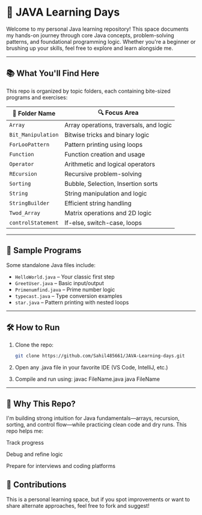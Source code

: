 # 🚀 JAVA Learning Days

Welcome to my personal Java learning repository! This space documents my hands-on journey through core Java concepts, problem-solving patterns, and foundational programming logic. Whether you're a beginner or brushing up your skills, feel free to explore and learn alongside me.

---

## 📚 What You'll Find Here

This repo is organized by topic folders, each containing bite-sized programs and exercises:

| 📁 Folder Name         | 🔍 Focus Area                          |
|------------------------|----------------------------------------|
| `Array`                | Array operations, traversals, and logic |
| `Bit_Manipulation`     | Bitwise tricks and binary logic         |
| `ForLooPattern`        | Pattern printing using loops            |
| `Function`             | Function creation and usage             |
| `Operator`             | Arithmetic and logical operators        |
| `REcursion`            | Recursive problem-solving               |
| `Sorting`              | Bubble, Selection, Insertion sorts      |
| `String`               | String manipulation and logic           |
| `StringBuilder`        | Efficient string handling               |
| `Twod_Array`           | Matrix operations and 2D logic          |
| `controlStatement`     | If-else, switch-case, loops             |

---

## 🧠 Sample Programs

Some standalone Java files include:

- `HelloWorld.java` – Your classic first step
- `GreetUser.java` – Basic input/output
- `Primenumfind.java` – Prime number logic
- `typecast.java` – Type conversion examples
- `star.java` – Pattern printing with nested loops

---

## 🛠 How to Run

1. Clone the repo:
   ```bash
   git clone https://github.com/Sahil485661/JAVA-Learning-days.git
2. Open any .java file in your favorite IDE (VS Code, IntelliJ, etc.)

3. Compile and run using:
   javac FileName.java
   java FileName

---

## 🌱 Why This Repo?
I'm building strong intuition for Java fundamentals—arrays, recursion, sorting, and control flow—while practicing clean code and dry runs. This repo helps me:

Track progress

Debug and refine logic

Prepare for interviews and coding platforms

## 🙌 Contributions
This is a personal learning space, but if you spot improvements or want to share alternate approaches, feel free to fork and suggest!
